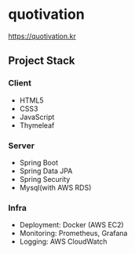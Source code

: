 # quotivation

https://quotivation.kr

## Project Stack
### Client

- HTML5
- CSS3
- JavaScript
- Thymeleaf

### Server
- Spring Boot
- Spring Data JPA
- Spring Security
- Mysql(with AWS RDS)

### Infra
- Deployment: Docker (AWS EC2)
- Monitoring: Prometheus, Grafana
- Logging: AWS CloudWatch




